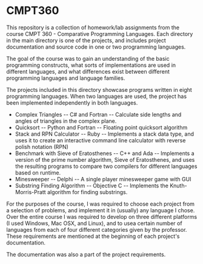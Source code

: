 # CMPT360
This repository is a collection of homework/lab assignments from the course CMPT 360 - Comparative Programming Languages. Each directory in the main directory is one of the projects, and includes project documentation and source code in one or two programming languages.

The goal of the course was to gain an understanding of the basic programming constructs, what sorts of implementations are used in different languages, and what differences exist between different programming languages and language families.

The projects included in this directory showcase programs written in eight programming languages. When two languages are used, the project has been implemented independently in both languages.

* Complex Triangles -- C# and Fortran -- Calculate side lengths and angles of triangles in the complex plane.
* Quicksort -- Python and Fortran -- Floating point quicksort algorithm
* Stack and RPN Calculator -- Ruby -- Implements a stack data type, and uses it to create an interactive command line calculator with reverse polish notation (RPN)
* Benchmark with Sieve of Eratosthenes -- C++ and Ada -- Implements a version of the prime number algorithm, Sieve of Eratosthenes, and uses the resulting programs to compare two compilers for different languages based on runtime.
* Minesweeper -- Delphi -- A single player minesweeper game with GUI
* Substring Finding Algorithm -- Objective C -- Implements the Knuth-Morris-Pratt algorithm for finding substrings.

For the purposes of the course, I was required to choose each project from a selection of problems, and implement it in (usually) any language I chose. Over the entire course I was required to develop on three different platforms (I used Windows, Mac OSX, and Linux), and to usea certain number of languages from each of four different categories given by the professor. These requirements are mentioned at the beginning of each project's documentation.

The documentation was also a part of the project requirements.

